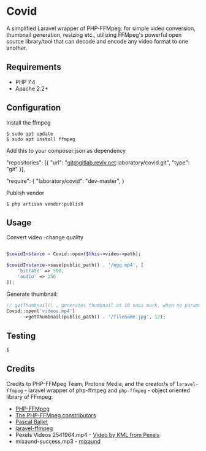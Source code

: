 # Covid
A simplified Laravel wrapper of PHP-FFMpeg: for simple video conversion, thumbnail generation, resizing etc., utilizing FFMpeg's powerful open source library/tool that can decode and encode any video format to one another.
## Requirements

* PHP 7.4
* Apache 2.2+

## Configuration
Install the ffmpeg

	$ sudo apt update
	$ sudo apt install ffmpeg

Add this to your composer.json as dependency

  "repositories": [{
    "url": "git@gitlab.revlv.net:laboratory/covid.git",
    "type": "git"
    }],

  "require": {
    "laboratory/covid": "dev-master",
  }

Publish vendor

	$ php artisan vendor:publish


## Usage
Convert video -change quality

```php

$covidInstance = Covid::open($this->video->path);

$covidInstance->save(public_path() . '/egg.mp4', [
    'bitrate' => 500,
    'audio' => 256
]);

```

Generate thumbnail:
```php
// getThumbnail() , generates thumbnail at 10 secs mark, when no params passed
Covid::open('videos.mp4')
      ->getThumbnail(public_path() . '/filename.jpg', 12);
```


## Testing

``` bash
$
```


## Credits
Credits to PHP-FFMpeg Team, Protone Media, and the creator/s of
`laravel-ffmpeg` - laravel wrapper of php-ffmpeg and `php-ffmpeg` - object oriented library of FFmpeg: 
- [PHP-FFMpeg](https://github.com/PHP-FFMpeg/PHP-FFMpeg)
- [The PHP-FFMpeg constributors](https://github.com/PHP-FFMpeg/PHP-FFMpeg/graphs/contributors)
- [Pascal Baljet](https://github.com/pascalbaljet)
- [laravel-ffmpeg](https://github.com/pascalbaljetmedia/laravel-ffmpeg)
- Pexels Videos 2541964.mp4 - [Video by KML from Pexels](https://www.pexels.com/video/a-sparkle-of-liquid-in-a-black-background-2541964/)
- mixaund-success.mp3 - [mixaund](https://www.free-stock-music.com/artist.mixaund.html)